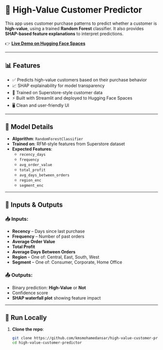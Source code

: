 # 💎 High-Value Customer Predictor

This app uses customer purchase patterns to predict whether a customer is **high-value**, using a trained **Random Forest** classifier. It also provides **SHAP-based feature explanations** to interpret predictions.

👉 **[Live Demo on Hugging Face Spaces](https://huggingface.co/spaces/kmsmohamedansar/high-value-customer-predictor)**

---

## 📊 Features

- ✅ Predicts high-value customers based on their purchase behavior
- 📈 SHAP explainability for model transparency
- 🧠 Trained on Superstore-style customer data
- ⚡ Built with Streamlit and deployed to Hugging Face Spaces
- 🖥️ Clean and user-friendly UI

---

## 🧠 Model Details

- **Algorithm**: `RandomForestClassifier`
- **Trained on**: RFM-style features from Superstore dataset
- **Expected Features**:
  - `recency_days`
  - `frequency`
  - `avg_order_value`
  - `total_profit`
  - `avg_days_between_orders`
  - `region_enc`
  - `segment_enc`

---

## 🧾 Inputs & Outputs

### 📥 Inputs:
- **Recency** – Days since last purchase
- **Frequency** – Number of past orders
- **Average Order Value**
- **Total Profit**
- **Average Days Between Orders**
- **Region** – One of: Central, East, South, West
- **Segment** – One of: Consumer, Corporate, Home Office

### 📤 Outputs:
- Binary prediction: **High-Value** or **Not**
- Confidence score
- **SHAP waterfall plot** showing feature impact

---

## 🚀 Run Locally

1. **Clone the repo**:
   ```bash
   git clone https://github.com/kmsmohamedansar/high-value-customer-predictor.git
   cd high-value-customer-predictor
